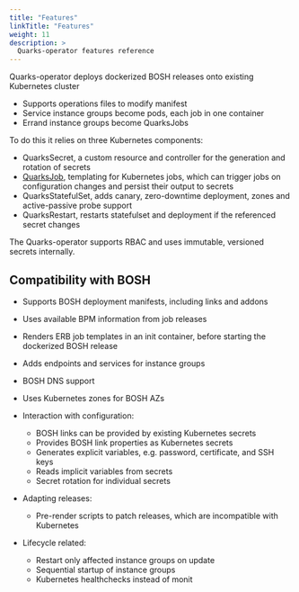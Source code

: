 ```yaml
---
title: "Features"
linkTitle: "Features"
weight: 11
description: >
  Quarks-operator features reference
---
```


Quarks-operator deploys dockerized BOSH releases onto existing Kubernetes cluster

* Supports operations files to modify manifest
* Service instance groups become pods, each job in one container
* Errand instance groups become QuarksJobs

To do this it relies on three Kubernetes components:

* QuarksSecret, a custom resource and controller for the generation and rotation of secrets
* [QuarksJob](https://github.com/cloudfoundry-incubator/quarks-job), templating for Kubernetes jobs, which can trigger jobs on configuration changes and persist their output to secrets
* QuarksStatefulSet, adds canary, zero-downtime deployment, zones and active-passive probe support
* QuarksRestart, restarts statefulset and deployment if the referenced secret changes

The Quarks-operator supports RBAC and uses immutable, versioned secrets internally.

## Compatibility with BOSH

* Supports BOSH deployment manifests, including links and addons
* Uses available BPM information from job releases
* Renders ERB job templates in an init container, before starting the dockerized BOSH release
* Adds endpoints and services for instance groups
* BOSH DNS support
* Uses Kubernetes zones for BOSH AZs
* Interaction with configuration:
  * BOSH links can be provided by existing Kubernetes secrets
  * Provides BOSH link properties as Kubernetes secrets
  * Generates explicit variables, e.g. password, certificate, and SSH keys
  * Reads implicit variables from secrets
  * Secret rotation for individual secrets

* Adapting releases:
  * Pre-render scripts to patch releases, which are incompatible with Kubernetes

* Lifecycle related:
  * Restart only affected instance groups on update
  * Sequential startup of instance groups
  * Kubernetes healthchecks instead of monit